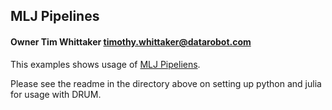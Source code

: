 ## MLJ Pipelines

#### Owner Tim Whittaker timothy.whittaker@datarobot.com

This examples shows usage of [MLJ Pipeliens](https://alan-turing-institute.github.io/MLJ.jl/dev/mlj_cheatsheet/#Pipelines).  

Please see the readme in the directory above on setting up python and julia for usage with DRUM. 